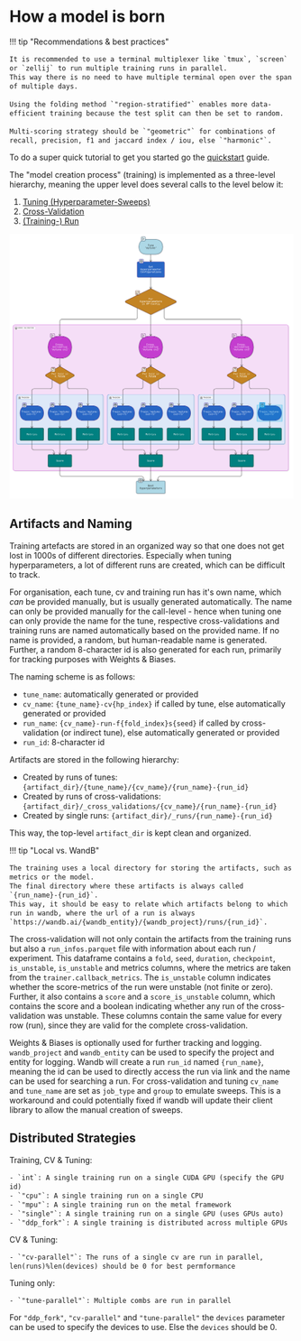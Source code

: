 # How a model is born

!!! tip "Recommendations & best practices"

    It is recommended to use a terminal multiplexer like `tmux`, `screen` or `zellij` to run multiple training runs in parallel.
    This way there is no need to have multiple terminal open over the span of multiple days.

    Using the folding method `"region-stratified"` enables more data-efficient training because the test split can then be set to random.

    Multi-scoring strategy should be `"geometric"` for combinations of recall, precision, f1 and jaccard index / iou, else `"harmonic"`.

To do a super quick tutorial to get you started go the [quickstart](quickstart.md) guide.

The "model creation process" (training) is implemented as a three-level hierarchy, meaning the upper level does several calls to the level below it:

1. [Tuning (Hyperparameter-Sweeps)](tune.md)
2. [Cross-Validation](cv.md)
3. [(Training-) Run](training.md)

![Training Process](../../assets/tune-cv-train.png)

## Artifacts and Naming

Training artefacts are stored in an organized way so that one does not get lost in 1000s of different directories.
Especially when tuning hyperparameters, a lot of different runs are created, which can be difficult to track.

For organisation, each tune, cv and training run has it's own name, which _can_ be provided manually, but is usually generated automatically.
The name can only be provided manually for the call-level - hence when tuning one can only provide the name for the tune, respective cross-validations and training runs are named automatically based on the provided name.
If no name is provided, a random, but human-readable name is generated.
Further, a random 8-character id is also generated for each run, primarily for tracking purposes with Weights & Biases.

The naming scheme is as follows:

- `tune_name`: automatically generated or provided
- `cv_name`: `{tune_name}-cv{hp_index}` if called by tune, else automatically generated or provided
- `run_name`: `{cv_name}-run-f{fold_index}s{seed}` if called by cross-validation (or indirect tune), else automatically generated or provided
- `run_id`: 8-character id

Artifacts are stored in the following hierarchy:

- Created by runs of tunes: `{artifact_dir}/{tune_name}/{cv_name}/{run_name}-{run_id}`
- Created by runs of cross-validations: `{artifact_dir}/_cross_validations/{cv_name}/{run_name}-{run_id}`
- Created by single runs: `{artifact_dir}/_runs/{run_name}-{run_id}`

This way, the top-level `artifact_dir` is kept clean and organized.

!!! tip "Local vs. WandB"

    The training uses a local directory for storing the artifacts, such as metrics or the model.
    The final directory where these artifacts is always called `{run_name}-{run_id}`.
    This way, it should be easy to relate which artifacts belong to which run in wandb, where the url of a run is always `https://wandb.ai/{wandb_entity}/{wandb_project}/runs/{run_id}`.

The cross-validation will not only contain the artifacts from the training runs but also a `run_infos.parquet` file with information about each run / experiment.
This dataframe contains a `fold`, `seed`, `duration`, `checkpoint`, `is_unstable`, `is_unstable` and metrics columns, where the metrics are taken from the `trainer.callback_metrics`.
The `is_unstable` column indicates whether the score-metrics of the run were unstable (not finite or zero).
Further, it also contains a `score` and a `score_is_unstable` column, which contains the score and a boolean indicating whether any run of the cross-validation was unstable.
These columns contain the same value for every row (run), since they are valid for the complete cross-validation.

Weights & Biases is optionally used for further tracking and logging.
`wandb_project` and `wandb_entity` can be used to specify the project and entity for logging.
Wandb will create a run `run_id` named `{run_name}`, meaning the id can be used to directly access the run via link and the name can be used for searching a run.
For cross-validation and tuning `cv_name` and `tune_name` are set as `job_type` and `group` to emulate sweeps.
This is a workaround and could potentially fixed if wandb will update their client library to allow the manual creation of sweeps.

## Distributed Strategies

Training, CV & Tuning:

    - `int`: A single training run on a single CUDA GPU (specify the GPU id)
    - `"cpu"`: A single training run on a single CPU
    - `"mpu"`: A single training run on the metal framework
    - `"single"`: A single training run on a single GPU (uses GPUs auto)
    - `"ddp_fork"`: A single training is distributed across multiple GPUs

CV & Tuning:

    - `"cv-parallel"`: The runs of a single cv are run in parallel, len(runs)%len(devices) should be 0 for best permformance

Tuning only:

    - `"tune-parallel"`: Multiple combs are run in parallel

For `"ddp_fork"`, `"cv-parallel"` and `"tune-parallel"` the `devices` parameter can be used to specify the devices to use.
Else the `devices` should be 0.
